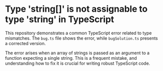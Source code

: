 # Type 'string[]' is not assignable to type 'string' in TypeScript

This repository demonstrates a common TypeScript error related to type mismatches.  The `bug.ts` file shows the error, while `bugSolution.ts` presents a corrected version.

The error arises when an array of strings is passed as an argument to a function expecting a single string.  This is a frequent mistake, and understanding how to fix it is crucial for writing robust TypeScript code.